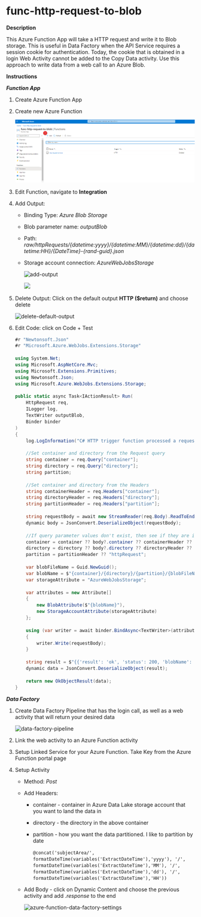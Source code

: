 # func-http-request-to-blob

**Description**

This Azure Function App will take a HTTP request and write it to Blob storage.  This is useful in Data Factory when the API Service requires a session cookie for authentication.  Today, the cookie that is obtained in a login Web Activity cannot be added to the Copy Data activity.  Use this approach to write data from a web call to an Azure Blob.

**Instructions**

***Function App***

1. Create Azure Function App

2. Create new Azure Function

   ![create-function](./media/create-function.png)

3. Edit Function, navigate to **Integration**

4. Add Output: 

   - Binding Type: *Azure Blob Storage*

   - Blob parameter name: *outputBlob*

   - Path: *raw/httpRequests/{datetime:yyyy}/{datetime:MM}/{datetime:dd}/{datetime:HH}/{DateTime}-{rand-guid}.json*

   - Storage account connection: *AzureWebJobsStorage*

     ![add-output](.media/add-output.png)

     ![](.media/output-settings.png)

     

5. Delete Output: Click on the default output **HTTP ($return)** and choose delete

   ![delete-default-output](.media/delete-default-output.png)

6. Edit Code: click on Code + Test

   ```c#
   #r "Newtonsoft.Json"
   #r "Microsoft.Azure.WebJobs.Extensions.Storage"
   
   using System.Net;
   using Microsoft.AspNetCore.Mvc;
   using Microsoft.Extensions.Primitives;
   using Newtonsoft.Json;
   using Microsoft.Azure.WebJobs.Extensions.Storage;
   
   public static async Task<IActionResult> Run(
       HttpRequest req,
       ILogger log,
       TextWriter outputBlob,
       Binder binder
   )
   {
       log.LogInformation("C# HTTP trigger function processed a request.");
   
       //Set container and directory from the Request query
       string container = req.Query["container"];
       string directory = req.Query["directory"];
       string partition;
   
       //Set container and directory from the Headers
       string containerHeader = req.Headers["container"];
       string directoryHeader = req.Headers["directory"];
       string partitionHeader = req.Headers["partition"];
   
       string requestBody = await new StreamReader(req.Body).ReadToEndAsync();
       dynamic body = JsonConvert.DeserializeObject(requestBody);
       
       //If query parameter values don't exist, then see if they are in the body
       container = container ?? body?.container ?? containerHeader ?? "raw";
       directory = directory ?? body?.directory ?? directoryHeader ?? "httpRequests";
       partition = partitionHeader ?? "httpRequest";
   
       var blobFileName = Guid.NewGuid();
       var blobName = $"{container}/{directory}/{partition}/{blobFileName}.json";
       var storageAttribute = "AzureWebJobsStorage";
   
       var attributes = new Attribute[]
       {
           new BlobAttribute($"{blobName}"),
           new StorageAccountAttribute(storageAttribute)
       };
   
       using (var writer = await binder.BindAsync<TextWriter>(attributes))
       {
           writer.Write(requestBody);
       }
   
       string result = $"{{'result': 'ok', 'status': 200, 'blobName': '{blobName}'}}";
       dynamic data = JsonConvert.DeserializeObject(result);
   
       return new OkObjectResult(data);
   }
   ```

***Data Factory***

1. Create Data Factory Pipeline that has the login call, as well as a web activity that will return your desired data

   ![data-factory-pipeline](.media/data-factory-pipeline.png)

2. Link the web activity to an Azure Function activity

3. Setup Linked Service for your Azure Function.  Take Key from the Azure Function portal page

4. Setup Activity

   - Method: *Post*

   - Add Headers:

     - container - container in Azure Data Lake storage account that you want to land the data in

     - directory - the directory in the above container

     - partition - how you want the data partitioned.  I like to partition by date

       ```@concat('subjectArea/', formatDateTime(variables('ExtractDateTime'),'yyyy'), '/', formatDateTime(variables('ExtractDateTime'),'MM'), '/', formatDateTime(variables('ExtractDateTime'),'dd'), '/', formatDateTime(variables('ExtractDateTime'),'HH'))```

   - Add Body - click on Dynamic Content and choose the previous activity and add *.response* to the end

     ![azure-function-data-factory-settings](.media/azure-function-data-factory-settings.png)
